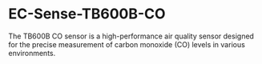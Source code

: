 # EC-Sense-TB600B-CO
 The TB600B CO sensor is a high-performance air quality sensor designed for the precise measurement of carbon monoxide (CO) levels in various environments.
